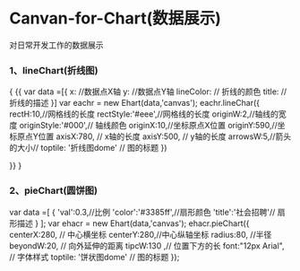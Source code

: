 # Canvan-for-Chart(数据展示)
   对日常开发工作的数据展示<br>
### 1、lineChart(折线图)
{ {{
    var data =[{
        x: //数据点X轴
        y: //数据点Y轴
        lineColor: // 折线的颜色
        title: // 折线的描述
    }]
    var eachr = new Ehart(data,'canvas');
        eachr.lineChar({
            rectH:10,//网格线的长度
            rectStyle:'#eee',//网格线的长度
            originW:2,//轴线的宽度
            originStyle:'#000',// 轴线颜色
            originX:10,//坐标原点X位置
            originY:590,//坐标原点Y位置
            axisX:780, // x轴的长度
            axisY:500, // y轴的长度
            arrowsW:5,//箭头的大小//
            toptile: '折线图dome' // 图的标题
        })

 }} }
### 2、pieChart(圆饼图)
 var  data =[
        {
           'val':0.3,//比例
           'color':'#3385ff',//扇形颜色
           'title':'社会招聘'// 扇形描述
         }
    ];
    var ehacr = new Ehart(data,'canvas');
    ehacr.pieChart({
        centerX:280, // 中心横坐标
        centerY:280,//中心纵轴坐标
        radius:80, //半径
        beyondW:20, // 向外延伸的距离
        tipcW:130 ,// 位置下方的长
        font:"12px Arial", // 字体样式
        toptile: '饼状图dome' // 图的标题
    });